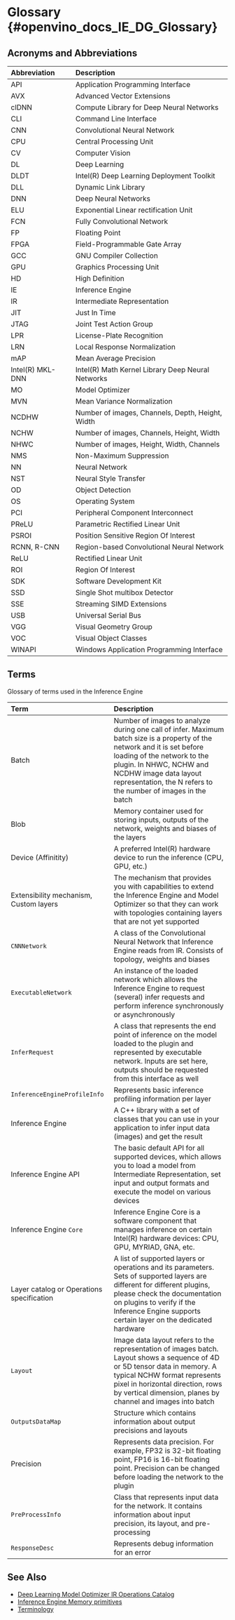 Glossary {#openvino_docs_IE_DG_Glossary}
=======

## Acronyms and Abbreviations

| Abbreviation      | Description     |
| :---              | :--- |
| API               | Application Programming Interface |
| AVX               | Advanced Vector Extensions |
| clDNN             | Compute Library for Deep Neural Networks |
| CLI               | Command Line Interface |
| CNN               | Convolutional Neural Network |
| CPU               | Central Processing Unit |
| CV                | Computer Vision |
| DL                | Deep Learning |
| DLDT              | Intel(R) Deep Learning Deployment Toolkit |
| DLL               | Dynamic Link Library |
| DNN               | Deep Neural Networks |
| ELU               | Exponential Linear rectification Unit |
| FCN               | Fully Convolutional Network |
| FP                | Floating Point |
| FPGA              | Field-Programmable Gate Array |
| GCC               | GNU Compiler Collection |
| GPU               | Graphics Processing Unit |
| HD                | High Definition |
| IE                | Inference Engine |
| IR                | Intermediate Representation |
| JIT               | Just In Time |
| JTAG              | Joint Test Action Group |
| LPR               | License-Plate Recognition |
| LRN               | Local Response Normalization |
| mAP               | Mean Average Precision |
| Intel(R) MKL-DNN  | Intel(R) Math Kernel Library Deep Neural Networks |
| MO                | Model Optimizer |
| MVN               | Mean Variance Normalization |
| NCDHW             | Number of images, Channels, Depth, Height, Width |
| NCHW              | Number of images, Channels, Height, Width |
| NHWC              | Number of images, Height, Width, Channels |
| NMS               | Non-Maximum Suppression |
| NN                | Neural Network |
| NST               | Neural Style Transfer |
| OD                | Object Detection |
| OS                | Operating System |
| PCI               | Peripheral Component Interconnect |
| PReLU             | Parametric Rectified Linear Unit |
| PSROI             | Position Sensitive Region Of Interest |
| RCNN, R-CNN       | Region-based Convolutional Neural Network |
| ReLU              | Rectified Linear Unit |
| ROI               | Region Of Interest |
| SDK               | Software Development Kit |
| SSD               | Single Shot multibox Detector |
| SSE               | Streaming SIMD Extensions |
| USB               | Universal Serial Bus |
| VGG               | Visual Geometry Group |
| VOC               | Visual Object Classes |
| WINAPI            | Windows Application Programming Interface |

## Terms

Glossary of terms used in the Inference Engine


| Term                        | Description         |
| :---                        | :---                |
| Batch | Number of images to analyze during one call of infer. Maximum batch size is a property of the network and it is set before loading of the network to the plugin. In NHWC, NCHW and NCDHW image data layout representation, the N refers to the number of images in the batch |
| Blob | Memory container used for storing inputs, outputs of the network, weights and biases of the layers |
| Device (Affinitity) | A preferred Intel(R) hardware device to run the inference (CPU, GPU, etc.) |
| Extensibility mechanism, Custom layers | The mechanism that provides you with capabilities to extend the Inference Engine and Model Optimizer so that they can work with topologies containing layers that are not yet supported |
| <code>CNNNetwork</code> | A class of the Convolutional Neural Network that Inference Engine reads from IR. Consists of topology, weights and biases |
| <code>ExecutableNetwork</code> | An instance of the loaded network which allows the Inference Engine to request (several) infer requests and perform inference synchronously or asynchronously |
| <code>InferRequest</code> | A class that represents the end point of inference on the model loaded to the plugin and represented by executable network. Inputs are set here, outputs should be requested from this interface as well |
| <code>InferenceEngineProfileInfo</code> | Represents basic inference profiling information per layer |
| Inference Engine | A C++ library with a set of classes that you can use in your application to infer input data (images) and get the result |
| Inference Engine API | The basic default API for all supported devices, which allows you to load a model from Intermediate Representation, set input and output formats and execute the model on various devices |
| Inference Engine <code>Core</code> | Inference Engine Core is a software component that manages inference on certain Intel(R) hardware devices: CPU, GPU, MYRIAD, GNA, etc. |
| Layer catalog or Operations specification | A list of supported layers or operations and its parameters. Sets of supported layers are different for different plugins, please check the documentation on plugins to verify if the Inference Engine supports certain layer on the dedicated hardware |
| <code>Layout</code> | Image data layout refers to the representation of images batch. Layout shows a sequence of 4D or 5D tensor data in memory. A typical NCHW format represents pixel in horizontal direction, rows by vertical dimension, planes by channel and images into batch |
| <code>OutputsDataMap</code> | Structure which contains information about output precisions and layouts |
| Precision | Represents data precision. For example, FP32 is 32-bit floating point, FP16 is 16-bit floating point. Precision can be changed before loading the network to the plugin |
| <code>PreProcessInfo</code> | Class that represents input data for the network. It contains information about input precision, its layout, and pre-processing |
| <code>ResponseDesc</code> | Represents debug information for an error |


## See Also
* [Deep Learning Model Optimizer IR Operations Catalog](../ops/opset.md)
* [Inference Engine Memory primitives](Memory_primitives.md)
* [Terminology](supported_plugins/Supported_Devices.md)
